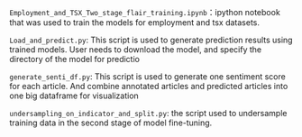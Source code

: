 
`Employment_and_TSX_Two_stage_flair_training.ipynb`：ipython notebook that was used to train the models for employment and tsx datasets. 

`Load_and_predict.py`: This script is used to generate prediction results using trained models. User needs to download the model, and specify the directory of the model for predictio

`generate_senti_df.py`: This script is used to generate one sentiment score for each article. And combine annotated articles and predicted articles into one big dataframe for visualization

`undersampling_on_indicator_and_split.py`: the script used to undersample training data in the second stage of model fine-tuning.
